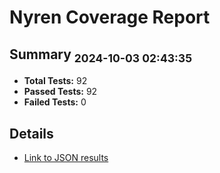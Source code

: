 # Nyren Coverage Report
## Summary <sub>2024-10-03 02:43:35</sub>
- **Total Tests:** 92
- **Passed Tests:** 92
- **Failed Tests:** 0
## Details
- [Link to JSON results](nyren-tests-results.json)

